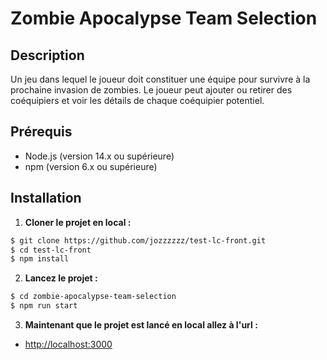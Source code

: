 # Zombie Apocalypse Team Selection

## Description

Un jeu dans lequel le joueur doit constituer une équipe pour survivre à la prochaine invasion de zombies. Le joueur peut ajouter ou retirer des coéquipiers et voir les détails de chaque coéquipier potentiel.

## Prérequis

- Node.js (version 14.x ou supérieure)
- npm (version 6.x ou supérieure)

## Installation

1. **Cloner le projet en local :**

```sh
$ git clone https://github.com/jozzzzzz/test-lc-front.git
$ cd test-lc-front
$ npm install
```

2. **Lancez le projet :**

```sh
$ cd zombie-apocalypse-team-selection
$ npm run start
```

3. **Maintenant que le projet est lancé en local allez à l'url :**

 - [http://localhost:3000](http://localhost:3000)
